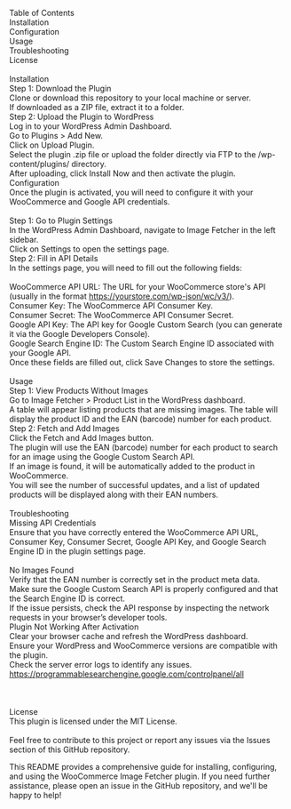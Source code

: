 Table of Contents<BR>
Installation<BR>
Configuration<BR>
Usage<BR>
Troubleshooting<BR>
License<BR>
<BR>
Installation<BR>
Step 1: Download the Plugin<BR>
Clone or download this repository to your local machine or server.<BR>
If downloaded as a ZIP file, extract it to a folder.<BR>
Step 2: Upload the Plugin to WordPress<BR>
Log in to your WordPress Admin Dashboard.<BR>
Go to Plugins > Add New.<BR>
Click on Upload Plugin.<BR>
Select the plugin .zip file or upload the folder directly via FTP to the /wp-content/plugins/ directory.<BR>
After uploading, click Install Now and then activate the plugin.<BR>
Configuration<BR>
Once the plugin is activated, you will need to configure it with your WooCommerce and Google API credentials.<BR>
<BR>
Step 1: Go to Plugin Settings<BR>
In the WordPress Admin Dashboard, navigate to Image Fetcher in the left sidebar.<BR>
Click on Settings to open the settings page.<BR>
Step 2: Fill in API Details<BR>
In the settings page, you will need to fill out the following fields:<BR>
<BR>
WooCommerce API URL: The URL for your WooCommerce store's API (usually in the format https://yourstore.com/wp-json/wc/v3/).<BR>
Consumer Key: The WooCommerce API Consumer Key.<BR>
Consumer Secret: The WooCommerce API Consumer Secret.<BR>
Google API Key: The API key for Google Custom Search (you can generate it via the Google Developers Console).<BR>
Google Search Engine ID: The Custom Search Engine ID associated with your Google API.<BR>
Once these fields are filled out, click Save Changes to store the settings.<BR>
<BR>
Usage<BR>
Step 1: View Products Without Images<BR>
Go to Image Fetcher > Product List in the WordPress dashboard.<BR>
A table will appear listing products that are missing images. The table will display the product ID and the EAN (barcode) number for each product.<BR>
Step 2: Fetch and Add Images<BR>
Click the Fetch and Add Images button.<BR>
The plugin will use the EAN (barcode) number for each product to search for an image using the Google Custom Search API.<BR>
If an image is found, it will be automatically added to the product in WooCommerce.<BR>
You will see the number of successful updates, and a list of updated products will be displayed along with their EAN numbers.<BR>
<BR>
Troubleshooting<BR>
Missing API Credentials<BR>
Ensure that you have correctly entered the WooCommerce API URL, Consumer Key, Consumer Secret, Google API Key, and Google Search Engine ID in the plugin settings page.<BR>
<BR>
No Images Found<BR>
Verify that the EAN number is correctly set in the product meta data.<BR>
Make sure the Google Custom Search API is properly configured and that the Search Engine ID is correct.<BR>
If the issue persists, check the API response by inspecting the network requests in your browser’s developer tools.<BR>
Plugin Not Working After Activation<BR>
Clear your browser cache and refresh the WordPress dashboard.<BR>
Ensure your WordPress and WooCommerce versions are compatible with the plugin.<BR>
Check the server error logs to identify any issues.<BR>
https://programmablesearchengine.google.com/controlpanel/all <BR>
<BR>
<BR>
<BR>
License<BR>
This plugin is licensed under the MIT License.<BR>
<BR>
Feel free to contribute to this project or report any issues via the Issues section of this GitHub repository.<BR>

This README provides a comprehensive guide for installing, configuring, and using the WooCommerce Image Fetcher plugin. If you need further assistance, please open an issue in the GitHub repository, and we'll be happy to help!
